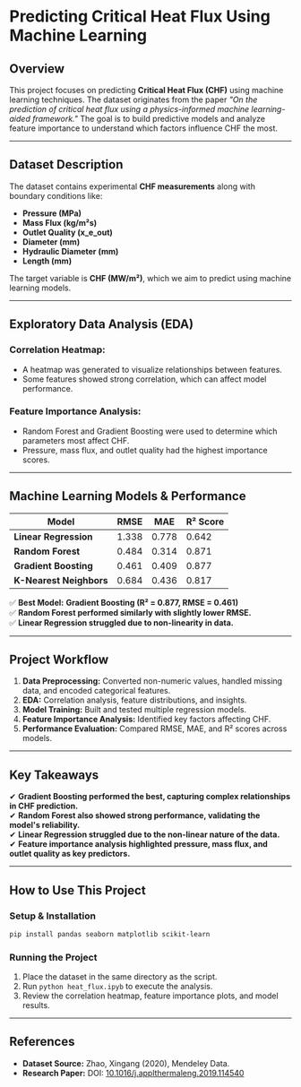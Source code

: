 # Predicting Critical Heat Flux Using Machine Learning

## Overview
This project focuses on predicting **Critical Heat Flux (CHF)** using machine learning techniques. The dataset originates from the paper *"On the prediction of critical heat flux using a physics-informed machine learning-aided framework."* The goal is to build predictive models and analyze feature importance to understand which factors influence CHF the most.

---

## Dataset Description
The dataset contains experimental **CHF measurements** along with boundary conditions like:
- **Pressure (MPa)**
- **Mass Flux (kg/m²s)**
- **Outlet Quality (x_e_out)**
- **Diameter (mm)**
- **Hydraulic Diameter (mm)**
- **Length (mm)**

The target variable is **CHF (MW/m²)**, which we aim to predict using machine learning models.

---

## Exploratory Data Analysis (EDA)
### Correlation Heatmap:
- A heatmap was generated to visualize relationships between features.
- Some features showed strong correlation, which can affect model performance.

### Feature Importance Analysis:
- Random Forest and Gradient Boosting were used to determine which parameters most affect CHF.
- Pressure, mass flux, and outlet quality had the highest importance scores.

---

## Machine Learning Models & Performance

| Model                | RMSE  | MAE   | R² Score |
|----------------------|--------|--------|----------|
| **Linear Regression**  | 1.338 | 0.778 | 0.642 |
| **Random Forest**      | 0.484 | 0.314 | 0.871 |
| **Gradient Boosting**  | 0.461 | 0.409 | 0.877 |
| **K-Nearest Neighbors** | 0.684 | 0.436 | 0.817 |

✅ **Best Model:** **Gradient Boosting (R² = 0.877, RMSE = 0.461)**  
✅ **Random Forest performed similarly with slightly lower RMSE.**  
✅ **Linear Regression struggled due to non-linearity in data.**  

---

## Project Workflow
1. **Data Preprocessing:** Converted non-numeric values, handled missing data, and encoded categorical features.
2. **EDA:** Correlation analysis, feature distributions, and insights.
3. **Model Training:** Built and tested multiple regression models.
4. **Feature Importance Analysis:** Identified key factors affecting CHF.
5. **Performance Evaluation:** Compared RMSE, MAE, and R² scores across models.

---

## Key Takeaways
✔ **Gradient Boosting performed the best, capturing complex relationships in CHF prediction.**  
✔ **Random Forest also showed strong performance, validating the model's reliability.**  
✔ **Linear Regression struggled due to the non-linear nature of the data.**  
✔ **Feature importance analysis highlighted pressure, mass flux, and outlet quality as key predictors.**  

---

## How to Use This Project
### Setup & Installation
```bash
pip install pandas seaborn matplotlib scikit-learn
```

### Running the Project
1. Place the dataset in the same directory as the script.
2. Run `python heat_flux.ipyb` to execute the analysis.
3. Review the correlation heatmap, feature importance plots, and model results.

---

## References
- **Dataset Source:** Zhao, Xingang (2020), Mendeley Data.
- **Research Paper:** DOI: [10.1016/j.applthermaleng.2019.114540](https://doi.org/10.1016/j.applthermaleng.2019.114540)

